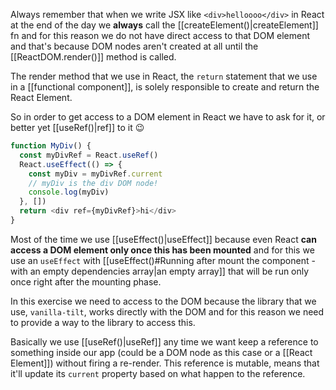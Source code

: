 Always remember that when we write JSX like `<div>helloooo</div>` in React at the end of the day we **always** call the [[createElement()|createElement]] fn and for this reason we do not have direct access to that DOM element and that's because DOM nodes aren't created at all until the [[ReactDOM.render()]] method is called.

The render method that we use in React, the `return` statement that we use in a [[functional component]], is solely responsible to create and return the React Element.

So in order to get access to a DOM element in React we have to ask for it, or better yet [[useRef()|ref]] to it 😉

```js
function MyDiv() {
  const myDivRef = React.useRef()
  React.useEffect(() => {
    const myDiv = myDivRef.current
    // myDiv is the div DOM node!
    console.log(myDiv)
  }, [])
  return <div ref={myDivRef}>hi</div>
}
```
Most of the time we use [[useEffect()|useEffect]] because even React **can access a DOM element only once this has been mounted** and for this we use an `useEffect` with [[useEffect()#Running after mount the component - with an empty dependencies array|an empty array]] that will be run only once right after the mounting phase.

In this exercise we need to access to the DOM because the library that we use, `vanilla-tilt`, works directly with the DOM and for this reason we need to provide a way to the library to access this.

Basically we use [[useRef()|useRef]] any time we want keep a reference to something inside our app (could be a DOM node as this case or a [[React Element]]) without firing a re-render. This reference is mutable, means that it'll update its `current` property based on what happen to the reference.